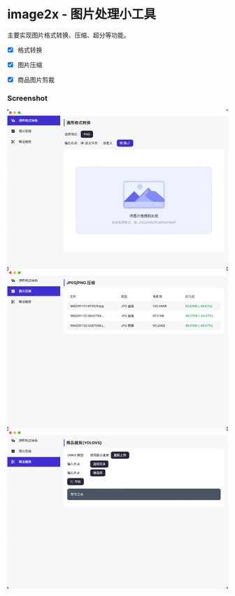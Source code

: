 # image2x - 图片处理小工具

主要实现图片格式转换、压缩、超分等功能。

- [x] 格式转换
- [x] 图片压缩
- [x] 商品图片剪裁


### Screenshot

![convert](screenshot/convert.png)
![optimize.png](screenshot/optimize.png)
![cut.png](screenshot/cut.png)